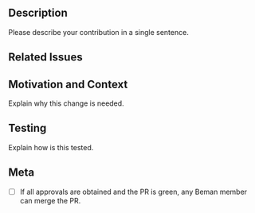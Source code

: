 <!--
Please follow our code of conduct when engaging in the Beman community:
https://github.com/bemanproject/beman/blob/main/docs/CODE_OF_CONDUCT.md
-->

<!--
Thank you for your contribution!

If you are updating project structure or build configs:
- Make sure your contribution conforms to the Beman Standard:
  https://github.com/bemanproject/beman/blob/main/docs/BEMAN_STANDARD.md
- For new CMake arguments / presets: please make sure you added appropriate CI tests.

If you are updating documentation:
- Make sure badges and pictures does not impact readability.

If you are updating implementations:
- Make sure you submit appropriate testing.

We encourage small and incremental additions instead of large redesigns.
They are easier and faster to review.
They are also less likely to introduce bugs.

While we do not formally adopt this guide as a standard,
we encourage you to read and consider:
"The CL author’s guide to getting through code review".
https://google.github.io/eng-practices/review/developer/

Regardless, feel free to open a PR on your existing changes.
We appreciate the suggestion and will help out.

Please run pre-commit against your change to comply with our linting rules.
The command to check all files in the directory is:
$ pre-commit run --all-files
-->

<!-- markdownlint-disable-next-line MD041 -->
## Description

Please describe your contribution in a single sentence.

## Related Issues

<!-- use magic keywords like "fix" to close issues linked to this PR automatically -->

## Motivation and Context

Explain why this change is needed.

## Testing

Explain how is this tested.

## Meta

<!--
The convention in Beman is for the PR author to merge the PR once it's ready.
You can check this box to indicate that you would like Beman members to merge the PR
for you when appropropriate reviews have passed.

Please note that:
1. Stale PR may still be merged by a Beman member,
if you need significant time to work on your PR,
leave a comment and change it's status to draft.
2. If you are not a member of the Beman project,
you may not have the permission necessary to merge your own PR.
-->

- [ ] If all approvals are obtained and the PR is green, any Beman member can merge the PR.

<!-- make sure you run pre-commit before opening a PR -->
